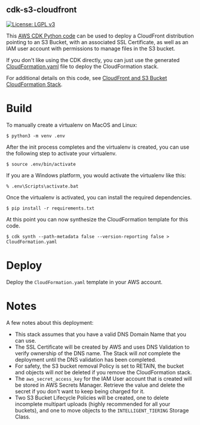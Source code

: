 ## cdk-s3-cloudfront

[![License: LGPL v3](https://img.shields.io/badge/License-LGPL_v3-blue.svg)](https://www.gnu.org/licenses/lgpl-3.0)

This [AWS CDK Python code](s3_cloudfront/s3_cloudfront_stack.py) can be used to deploy a CloudFront distribution pointing to an S3 Bucket, with an associated SSL Certificate, as well as an IAM user account with permissions to manage files in the S3 bucket.

If you don't like using the CDK directly, you can just use the generated [CloudFormation.yaml](CloudFormation.yaml) file to deploy the CloudFormation stack.


For additional details on this code, see [CloudFront and S3 Bucket CloudFormation Stack](https://technotes.videre.us/en/cloud/cloudfront-and-s3-bucket-cloudformation-stack/).



# Build

To manually create a virtualenv on MacOS and Linux:

```
$ python3 -m venv .env
```

After the init process completes and the virtualenv is created, you can use the following
step to activate your virtualenv.

```
$ source .env/bin/activate
```

If you are a Windows platform, you would activate the virtualenv like this:

```
% .env\Scripts\activate.bat
```

Once the virtualenv is activated, you can install the required dependencies.

```
$ pip install -r requirements.txt
```

At this point you can now synthesize the CloudFormation template for this code.

```
$ cdk synth --path-metadata false --version-reporting false > CloudFormation.yaml
```

# Deploy

Deploy the `CloudFormation.yaml` template in your AWS account.

# Notes

A few notes about this deployment:
- This stack assumes that you have a valid DNS Domain Name that you can use.
- The SSL Certificate will be created by AWS and uses DNS Validation to verify ownership of the DNS name. The Stack will *not* complete the deployment until the DNS validation has been completed.
- For safety, the S3 bucket removal Policy is set to RETAIN, the bucket and objects will *not* be deleted if you remove the CloudFormation stack.
- The `aws_secret_access_key` for the IAM User account that is created will be stored in AWS Secrets Manager. Retrieve the value and delete the secret if you don't want to keep being charged for it.
- Two S3 Bucket Lifecycle Policies will be created, one to delete incomplete multipart uploads (highly recommended for all your buckets), and one to move objects to the `INTELLIGENT_TIERING` Storage Class.
